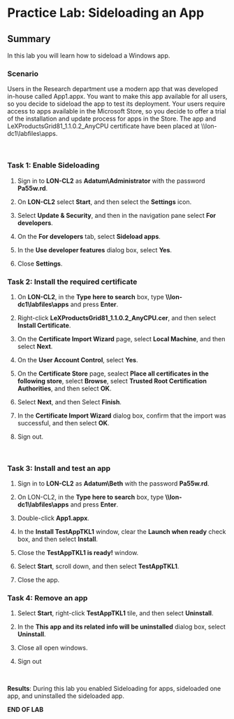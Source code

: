 # Practice Lab: Sideloading an App

## Summary

In this lab you will learn how to sideload a Windows app.

### Scenario

Users in the Research department use a modern app that was developed in-house
called App1.appx. You want to make this app available for all users, so you
decide to sideload the app to test its deployment. Your users require access to
apps available in the Microsoft Store, so you decide to offer a trial of the
installation and update process for apps in the Store. The app and
LeXProductsGrid81_1.1.0.2_AnyCPU certificate have been placed at
\\\\lon-dc1\\labfiles\\apps.

 

### Task 1: Enable Sideloading

1.  Sign in to **LON-CL2** as **Adatum\\Administrator** with the password
    **Pa55w.rd**.

2.  On **LON-CL2** select **Start**, and then select the **Settings** icon.

3.  Select **Update & Security**, and then in the navigation pane select **For developers**.

4.  On the **For developers** tab, select **Sideload apps**.

5.  In the **Use developer features** dialog box, select **Yes**.

6.  Close **Settings**.


### Task 2: Install the required certificate

1.  On **LON-CL2**, in the **Type here to search** box, type
    **\\\\lon-dc1\\labfiles\\apps** and press
    **Enter**.

2.  Right-click **LeXProductsGrid81_1.1.0.2_AnyCPU.cer**, and then select
    **Install Certificate**.

3.  On the **Certificate Import Wizard** page, select **Local Machine**, and then
    select **Next**.

4.  On the **User Account Control**, select **Yes**.

5.  On the **Certificate Store** page, sealect **Place all certificates in the
    following store**, select **Browse**, select **Trusted Root Certification
    Authorities**, and then select **OK**.

6.  Select **Next**, and then Select **Finish**.

7.  In the **Certificate Import Wizard** dialog box, confirm that the import was
    successful, and then select **OK**.

8.  Sign out.

 

### Task 3: Install and test an app

1.  Sign in to **LON-CL2** as **Adatum\\Beth** with the password **Pa55w.rd**.

2.  On LON-CL2, in the **Type here to search** box, type
    **\\\\lon-dc1\\labfiles\\apps** and press
    **Enter**.

3.  Double-click **App1.appx**.

4.  In the **Install TestAppTKL1** window, clear the **Launch when ready** check
    box, and then select **Install**.

5.  Close the **TestAppTKL1 is ready!** window.

6.  Select **Start**, scroll down, and then select **TestAppTKL1**.

7.  Close the app.


### Task 4: Remove an app

1.  Select **Start**, right-click **TestAppTKL1** tile, and then select
    **Uninstall**.

2.  In the **This app and its related info will be uninstalled** dialog box,
    select **Uninstall**.

3.  Close all open windows.

4.  Sign out

 

**Results**: During this lab you enabled Sideloading for apps, sideloaded one
app, and uninstalled the sideloaded app.

**END OF LAB**